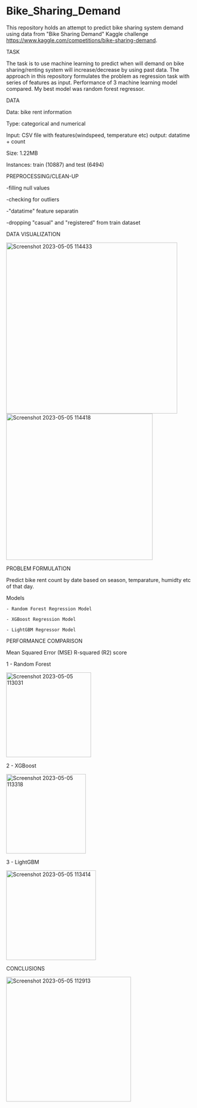 # Bike_Sharing_Demand

This repository holds an attempt to predict bike sharing system demand using data from "Bike Sharing Demand" Kaggle challenge https://www.kaggle.com/competitions/bike-sharing-demand.

TASK

The task is to use machine learning to predict when will demand on bike sharing/renting system will increase/decrease by using past data.
The approach in this repository formulates the problem as regression task with series of features as input. Performance of 3 machine learning model compared.
My best model was random forest regressor.

DATA

  Data: bike rent information
  
  Type: categorical and numerical
  
  Input: CSV file with features(windspeed, temperature etc) output: datatime + count
  
  Size: 1.22MB
  
  Instances: train (10887) and test (6494)
  
  

PREPROCESSING/CLEAN-UP

  -filling null values
  
  -checking for outliers
  
  -"datatime" feature separatin
  
  -dropping "casual" and "registered" from train dataset
  
  
DATA VISUALIZATION
 
 
<img width="458" alt="Screenshot 2023-05-05 114433" src="https://user-images.githubusercontent.com/92418510/236517699-ecb7ac6b-bc2f-4757-8fd0-506a58c67247.png">


<img width="392" alt="Screenshot 2023-05-05 114418" src="https://user-images.githubusercontent.com/92418510/236517717-b8e40784-a174-487b-ab62-f5f1204c41ce.png">

  
PROBLEM FORMULATION

  Predict bike rent count by date based on season, temparature, humidty etc of that day.
  
  Models
  
    - Random Forest Regression Model
    
    - XGBoost Regression Model
    
    - LightGBM Regressor Model
   
PERFORMANCE COMPARISON

   Mean Squared Error (MSE)
   R-squared (R2) score
   
   1 - Random Forest
   
<img width="227" alt="Screenshot 2023-05-05 113031" src="https://user-images.githubusercontent.com/92418510/236515314-9fd4f752-6856-4b6d-a17d-d389430b462e.png">
   
   2 - XGBoost
   
<img width="213" alt="Screenshot 2023-05-05 113318" src="https://user-images.githubusercontent.com/92418510/236515514-48a417a7-a855-4018-840d-883388ff3b1b.png">
   
   3 - LightGBM
   
<img width="240" alt="Screenshot 2023-05-05 113414" src="https://user-images.githubusercontent.com/92418510/236515752-4e198d09-aaf2-4c3f-9ddf-7be4bb99d614.png">

  

  CONCLUSIONS
  
<img width="334" alt="Screenshot 2023-05-05 112913" src="https://user-images.githubusercontent.com/92418510/236514802-46794c13-8673-4e78-934f-d9a0b2dab607.png">

  
